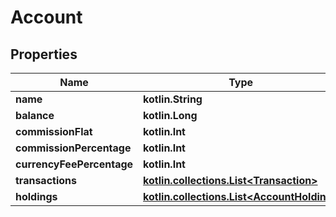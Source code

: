 
# Account

## Properties
Name | Type | Description | Notes
------------ | ------------- | ------------- | -------------
**name** | **kotlin.String** |  | 
**balance** | **kotlin.Long** |  | 
**commissionFlat** | **kotlin.Int** |  | 
**commissionPercentage** | **kotlin.Int** |  | 
**currencyFeePercentage** | **kotlin.Int** |  | 
**transactions** | [**kotlin.collections.List&lt;Transaction&gt;**](Transaction.md) |  | 
**holdings** | [**kotlin.collections.List&lt;AccountHolding&gt;**](AccountHolding.md) |  | 



